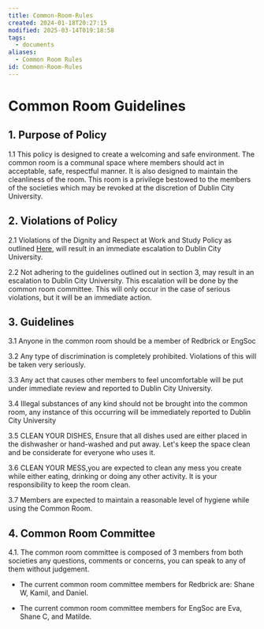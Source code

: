 ```yaml
---
title: Common-Room-Rules
created: 2024-01-18T20:27:15
modified: 2025-03-14T019:18:58
tags:
  - documents
aliases:
  - Common Room Rules
id: Common-Room-Rules
---
```


# Common Room Guidelines

## 1. Purpose of Policy

1.1 This policy is designed to create a welcoming and safe environment. The common room is a communal space where members should act in acceptable, safe, respectful manner. It is also designed to maintain the cleanliness of the room. This room is a privilege bestowed to the members of the societies which may be revoked at the discretion of Dublin City University.

## 2. Violations of Policy

2.1 Violations of the Dignity and Respect at Work and Study Policy as outlined [Here](https://www.dcu.ie/policies/dignity-and-respect-work-and-study-policy), will result in an immediate escalation to Dublin City University.

2.2 Not adhering to the guidelines outlined out in section 3, may result in an escalation to Dublin City University. This escalation will be done by the common room committee. This will only occur in the case of serious violations, but it will be an immediate action.

## 3. Guidelines

3.1 Anyone in the common room should be a member of Redbrick or EngSoc

3.2 Any type of discrimination is completely prohibited. Violations of this will be taken very seriously.

3.3 Any act that causes other members to feel uncomfortable will be put under immediate review and reported to Dublin City University.

3.4 Illegal substances of any kind should not be brought into the common room, any instance of this occurring will be immediately reported to Dublin City University

3.5 CLEAN YOUR DISHES, Ensure that all dishes used are either placed in the dishwasher or hand-washed and put away. Let's keep the space clean and be considerate for everyone who uses it.

3.6 CLEAN YOUR MESS,you are expected to clean any mess you create while either eating, drinking or doing any other activity. It is your responsibility to keep the room clean.

3.7 Members are expected to maintain a reasonable level of hygiene while using the Common Room.

## 4. Common Room Committee

4.1. The common room committee is composed of 3 members from both societies any questions, comments or concerns, you can speak to any of them without judgement.

- The current common room committee members for Redbrick are: Shane W, Kamil, and Daniel.

- The current common room committee members for EngSoc are Eva, Shane C, and Matilde.

